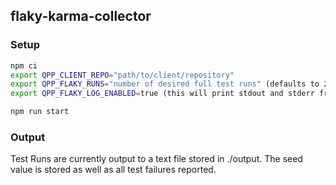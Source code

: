 ## flaky-karma-collector 


### Setup

```bash
npm ci
export QPP_CLIENT_REPO="path/to/client/repository"
export QPP_FLAKY_RUNS="number of desired full test runs" (defaults to 2 if not provided)
export QPP_FLAKY_LOG_ENABLED=true (this will print stdout and stderr from the karma test run to the current console)

npm run start

```


### Output 
Test Runs are currently output to a text file stored in ./output. The seed value is stored as well as all
test failures reported.

